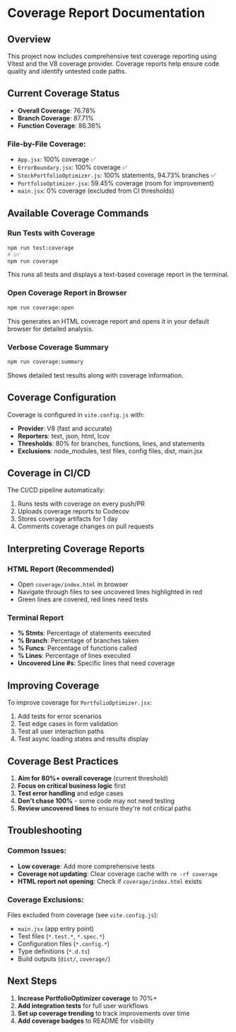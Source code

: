 # Coverage Report Documentation

## Overview

This project now includes comprehensive test coverage reporting using Vitest and the V8 coverage provider. Coverage reports help ensure code quality and identify untested code paths.

## Current Coverage Status

- **Overall Coverage**: 76.78%
- **Branch Coverage**: 87.71%
- **Function Coverage**: 86.36%

### File-by-File Coverage:

- `App.jsx`: 100% coverage ✅
- `ErrorBoundary.jsx`: 100% coverage ✅
- `StockPortfolioOptimizer.js`: 100% statements, 94.73% branches ✅
- `PortfolioOptimizer.jsx`: 59.45% coverage (room for improvement)
- `main.jsx`: 0% coverage (excluded from CI thresholds)

## Available Coverage Commands

### Run Tests with Coverage

```bash
npm run test:coverage
# or
npm run coverage
```

This runs all tests and displays a text-based coverage report in the terminal.

### Open Coverage Report in Browser

```bash
npm run coverage:open
```

This generates an HTML coverage report and opens it in your default browser for detailed analysis.

### Verbose Coverage Summary

```bash
npm run coverage:summary
```

Shows detailed test results along with coverage information.

## Coverage Configuration

Coverage is configured in `vite.config.js` with:

- **Provider**: V8 (fast and accurate)
- **Reporters**: text, json, html, lcov
- **Thresholds**: 80% for branches, functions, lines, and statements
- **Exclusions**: node_modules, test files, config files, dist, main.jsx

## Coverage in CI/CD

The CI/CD pipeline automatically:

1. Runs tests with coverage on every push/PR
2. Uploads coverage reports to Codecov
3. Stores coverage artifacts for 1 day
4. Comments coverage changes on pull requests

## Interpreting Coverage Reports

### HTML Report (Recommended)

- Open `coverage/index.html` in browser
- Navigate through files to see uncovered lines highlighted in red
- Green lines are covered, red lines need tests

### Terminal Report

- **% Stmts**: Percentage of statements executed
- **% Branch**: Percentage of branches taken
- **% Funcs**: Percentage of functions called
- **% Lines**: Percentage of lines executed
- **Uncovered Line #s**: Specific lines that need coverage

## Improving Coverage

To improve coverage for `PortfolioOptimizer.jsx`:

1. Add tests for error scenarios
2. Test edge cases in form validation
3. Test all user interaction paths
4. Test async loading states and results display

## Coverage Best Practices

1. **Aim for 80%+ overall coverage** (current threshold)
2. **Focus on critical business logic** first
3. **Test error handling** and edge cases
4. **Don't chase 100%** - some code may not need testing
5. **Review uncovered lines** to ensure they're not critical paths

## Troubleshooting

### Common Issues:

- **Low coverage**: Add more comprehensive tests
- **Coverage not updating**: Clear coverage cache with `rm -rf coverage`
- **HTML report not opening**: Check if `coverage/index.html` exists

### Coverage Exclusions:

Files excluded from coverage (see `vite.config.js`):

- `main.jsx` (app entry point)
- Test files (`*.test.*`, `*.spec.*`)
- Configuration files (`*.config.*`)
- Type definitions (`*.d.ts`)
- Build outputs (`dist/`, `coverage/`)

## Next Steps

1. **Increase PortfolioOptimizer coverage** to 70%+
2. **Add integration tests** for full user workflows
3. **Set up coverage trending** to track improvements over time
4. **Add coverage badges** to README for visibility
